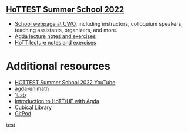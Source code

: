 ## [HoTTEST Summer School 2022](https://www.uwo.ca/math/faculty/kapulkin/seminars/hottest_summer_school_2022.html)

 * [School webpage at UWO](https://www.uwo.ca/math/faculty/kapulkin/seminars/hottest_summer_school_2022.html), including instructors, colloquium speakers, teaching assistants, organizers, and more.
 * [Agda lecture notes and exercises](Agda/)
 * [HoTT lecture notes and exercises](HoTT/)

# Additional resources

 * [HOTTEST Summer School 2022 YouTube](https://www.youtube.com/playlist?list=PLtIZ5qxwSNnzpNqfXzJjlHI9yCAzRzKtx)
 * [agda-unimath](https://github.com/UniMath/agda-unimath)
 * [1Lab](https://1lab.dev/)
 * [Introduction to HoTT/UF with Agda](https://www.cs.bham.ac.uk/~mhe/HoTT-UF-in-Agda-Lecture-Notes/HoTT-UF-Agda.html#contents)
 * [Cubical Library](https://github.com/agda/cubical)
 * [GitPod](https://gitpod.io/#https://github.com/martinescardo/HoTTEST-Summer-School)

test
